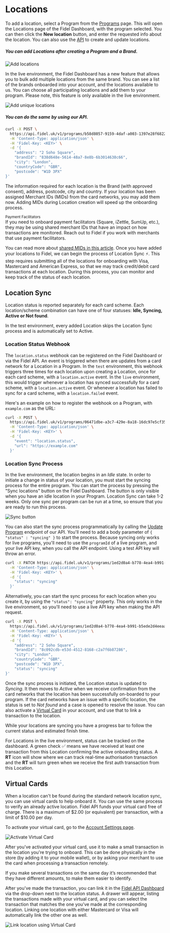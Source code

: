 # Locations

To add a location, select a Program from the [Programs](https://dashboard.fidel.uk/programs) page. This will open the Locations page of the Fidel Dashboard, with the program selected. You can then click the **New location** button, and enter the requested info about the location. You can also use the [API](https://reference.fidel.uk/reference#create-location) to create and update locations.

##### You can add Locations after creating a Program and a Brand.

![Add locations](https://raw.githubusercontent.com/FidelLimited/docs/master/assets/images/add-locations.png 'Add locations')

In the live environment, the Fidel Dashboard has a new feature that allows you to bulk add multiple locations from the same brand. You can see a list of the brands onboarded into your account, and the locations available to us. You can choose all participating locations and add them to your program. Please note, this feature is only available in the live environment.

![Add unique locations](https://raw.githubusercontent.com/FidelLimited/docs/master/assets/images/add-unique-locations.gif 'Add unique locations')

##### You can do the same by using our API.

```sh
curl -X POST \
  https://api.fidel.uk/v1/programs/b58d8057-9159-4daf-a003-1397e28f6822/locations \
  -H 'Content-Type: application/json' \
  -H 'Fidel-Key: <KEY>' \
  -d '{
    "address": "2 Soho Square",
    "brandId": "838d648e-5614-48a7-8e8b-6b3014638c66",
    "city": "London",
    "countryCode": "GBR",
    "postcode": "W1D 3PX"
}'
```

The information required for each location is the Brand (with approved consent), address, postcode, city and country. If your location has been assigned Merchant IDs (MIDs) from the card networks, you may add them now. Adding MIDs during Location creation will speed up the onboarding process.

<div class="info-box">
    <small>Payment Facilitators</small><br/>
    If you need to onboard payment facilitators (Square, iZettle, SumUp, etc.), they may be using shared merchant IDs that have an impact on how transactions are monitored. Reach out to Fidel if you work with merchants that use payment facilitators.
</div>

You can read more about [shared MIDs in this article](https://community.fidel.uk/t/what-is-a-shared-merchant-id-mid/41).
Once you have added your locations to Fidel, we can begin the process of Location Sync ⚡️. This step requires submitting all of the locations for onboarding with Visa, Mastercard and American Express, so that we may track credit/debit card transactions at each location. During this process, you can monitor and keep track of the status of each location.

## Location Sync

Location status is reported separately for each card scheme. Each location/scheme combination can have one of four statuses: **Idle, Syncing, Active or Not found**.

<div class="info-box">
In the test environment, every added Location skips the Location Sync process and is automatically set to Active.
</div>

### Location Status Webhook

The `location.status` webhook can be registered on the Fidel Dashboard or via the Fidel API. An event is triggered when there are updates from a card network for a Location in a Program. In the `test` environment, this webhook triggers three times for each location upon creating a Location, once for each card scheme, with a `location.active` event. In the `live` environment, this would trigger whenever a location has synced successfully for a card scheme, with a `location.active` event. Or whenever a location has failed to sync for a card scheme, with a `location.failed` event.

Here's an example on how to register the webhook on a Program, with `example.com` as the URL:

```sh
curl -X POST \
  https://api.fidel.uk/v1/programs/06471dbe-a3c7-429e-8a18-16dc97e5cf35/hooks \
  -H 'Content-Type: application/json' \
  -H 'Fidel-Key: <KEY>' \
  -d '{
    "event": "location.status",
    "url": "https://example.com"
  }'
```

### Location Sync Process

In the live environment, the location begins in an _Idle_ state. In order to initiate a change in status of your location, you must start the syncing process for the entire program. You can start the process by pressing the "Sync locations" button on the Fidel Dashboard. The button is only visible when you have an idle location in your Program. Location Sync can take 1-2 weeks. Only one sync per program can be run at a time, so ensure that you are ready to run this process.

![Sync button](https://raw.githubusercontent.com/FidelLimited/docs/master/assets/images/programsync_button.png 'Add locations')

You can also start the sync process programmatically by calling the [Update Program](https://reference.fidel.uk/reference#update-program) endpoint of our API. You'll need to add a body parameter of `{ "status" : "syncing" }` to start the process. Because syncing only works for live programs, you'll need to use the `programId` of a live program, and your live API key, when you call the API endpoint. Using a test API key will throw an error.

```sh
curl -X PATCH https://api.fidel.uk/v1/programs/1ed2d0a4-b778-4ea4-b991-b5ede2d4eeaa \
  -H 'Content-Type: application/json' \
  -H 'Fidel-Key: <KEY>' \
  -d '{
    "status": "syncing"
  }'
```

Alternatively, you can start the sync process for each location when you create it, by using the `"status": "syncing"` property. This only works in the live environment, so you'll need to use a live API key when making the API request.

```sh
curl -X POST \
  https://api.fidel.uk/v1/programs/1ed2d0a4-b778-4ea4-b991-b5ede2d4eeaa/locations \
  -H 'Content-Type: application/json' \
  -H 'Fidel-Key: <KEY>' \
  -d '{
    "address": "2 Soho Square",
    "brandId": "8c092cdb-e53d-4512-8168-c2a7f6b87286",
    "city": "London",
    "countryCode": "GBR",
    "postcode": "W1D 3PX",
    "status": "syncing"
}'
```

Once the sync process is initiated, the Location status is updated to _Syncing_. It then moves to _Active_ when we receive confirmation from the card networks that the location has been successfully on-boarded to your program. If the card networks have an issue with a specific location, the status is set to _Not found_ and a case is opened to resolve the issue. You can also activate a [Virtual Card](/locations#virtual-cards) in your account, and use that to link a transaction to the location.

While your locations are syncing you have a progress bar to follow the current status and estimated finish time.

For Locations in the live environment, status can be tracked on the dashboard. A green check ✅ means we have received at least one transaction from this Location confirming the active onboarding status. A **RT** icon will show where we can track real-time authorisation transaction and the **RT** will turn green when we receive the first auth transaction from this Location.

## Virtual Cards

When a location can't be found during the standard network location sync, you can use virtual cards to help onboard it. You can use the same process to verify an already active location.
Fidel API funds your virtual card free of charge. There is a maximum of $2.00 (or equivalent) per transaction, with a limit of $10.00 per day.

To activate your virtual card, go to the [Account Settings page](https://dashboard.fidel.uk/account/virtual-cards).

![Activate Virtual Card](https://raw.githubusercontent.com/FidelLimited/docs/master/assets/images/virtual-card-activate.gif 'Activate Virtual Card')

After you've activated your virtual card, use it to make a small transaction in the location you're trying to onboard. This can be done physically in the store (by adding it to your mobile wallet), or by asking your merchant to use the card when processing a transaction remotely.

If you make several transactions on the same day it’s recommended that they have different amounts, to make them easier to identify.

After you've made the transaction, you can link it in the [Fidel API Dashboard](https://dashboard.fidel.uk/locations) via the drop-down next to the location status. A drawer will appear, listing the transactions made with your virtual card, and you can select the transaction that matches the one you’ve made at the corresponding location. Linking one location with either Mastercard or Visa will automatically link the other one as well.

![Link location using Virtual Card](https://raw.githubusercontent.com/FidelLimited/docs/master/assets/images/virtual-card-location.gif 'Link location using Virtual Card')
